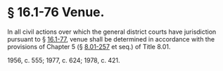 # § 16.1-76 Venue.

<p>In all civil actions over which the general district courts have jurisdiction pursuant to § <a href='http://law.lis.virginia.gov/vacode/16.1-77/'>16.1-77</a>, venue shall be determined in accordance with the provisions of Chapter 5 (§ <a href='http://law.lis.virginia.gov/vacode/8.01-257/'>8.01-257</a> et seq.) of Title 8.01.</p><p>1956, c. 555; 1977, c. 624; 1978, c. 421.</p>